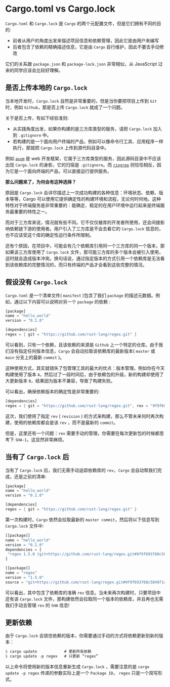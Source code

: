 # Cargo.toml vs Cargo.lock

`Cargo.toml` 和 `Cargo.lock` 是 `Cargo` 的两个元配置文件，但是它们拥有不同的目的:

- 前者从用户的角度出发来描述项目信息和依赖管理，因此它是由用户来编写
- 后者包含了依赖的精确描述信息，它是由 `Cargo` 自行维护，因此不要去手动修改

它们的关系跟 `package.json` 和 `package-lock.json` 非常相似，从 JavaScript 过来的同学应该会比较好理解。

## 是否上传本地的 `Cargo.lock`

当本地开发时，`Cargo.lock` 自然是非常重要的，但是当你要把项目上传到 `Git` 时，例如 `Github`，那是否上传 `Cargo.lock` 就成了一个问题。

关于是否上传，有如下经验准则:

- 从实践角度出发，如果你构建的是三方库类型的服务，请把 `Cargo.lock` 加入到 `.gitignore` 中。
- 若构建的是一个面向用户终端的产品，例如可以像命令行工具、应用程序一样执行，那就把 `Cargo.lock` 上传到源代码目录中。

例如 [`axum`](https://github.com/tokio-rs/axum) 是 web 开发框架，它属于三方库类型的服务，因此源码目录中不应该出现 `Cargo.lock` 的身影，它的归宿是 `.gitignore`。而 [`ripgrep`](https://github.com/BurntSushi/ripgrep) 则恰恰相反，因为它是一个面向终端的产品，可以直接运行提供服务。

**那么问题来了，为何会有这种选择？**

原因是 `Cargo.lock` 会详尽描述上一次成功构建的各种信息：环境状态、依赖、版本等等，Cargo 可以使用它提供确定性的构建环境和流程，无论何时何地。这种特性对于终端服务是非常重要的：能确定、稳定的在用户环境中运行起来是终端服务最重要的特性之一。

而对于三方库来说，情况就有些不同。它不仅仅被库的开发者所使用，还会间接影响依赖链下游的使用者。用户引入了三方库是不会去看它的 `Cargo.lock` 信息的，也不应该受这个库的确定性运行条件所限制。

还有个原因，在项目中，可能会有几个依赖库引用同一个三方库的同一个版本，那如果该三方库使用了 `Cargo.lock` 文件，那可能三方库的多个版本会被引入使用，这时就会造成版本冲突。换句话说，通过指定版本的方式引用一个依赖库是无法看到该依赖库的完整情况的，而只有终端的产品才会看到这些完整的情况。

## 假设没有 `Cargo.lock`

`Cargo.toml` 是一个清单文件( `manifest` )包含了我们 `package` 的描述元数据。例如，通过以下内容可以说明对另一个 `package` 的依赖 :

```rust
[package]
name = "hello_world"
version = "0.1.0"

[dependencies]
regex = { git = "https://github.com/rust-lang/regex.git" }
```

可以看到，只有一个依赖，且该依赖的来源是 `Github` 上一个特定的仓库。由于我们没有指定任何版本信息，`Cargo` 会自动拉取该依赖库的最新版本( `master` 或 `main` 分支上的最新 `commit` )。

这种使用方式，其实就错失了包管理工具的最大的优点：版本管理。例如你在今天构建使用了版本 `A`，然后过了一段时间后，由于依赖包的升级，新的构建却使用了大更新版本 `B`，结果因为版本不兼容，导致了构建失败。

可以看出，确保依赖版本的确定性是非常重要的:

```rust
[dependencies]
regex = { git = "https://github.com/rust-lang/regex.git", rev = "9f9f693" }
```

这次，我们使用了指定 `rev` ( `revision` ) 的方式来构建，那么不管未来何时再次构建，使用的依赖库都会是该 `rev` ，而不是最新的 `commit`。

但是，这里还有一个问题：`rev` 需要手动的管理，你需要在每次更新包的时候都思考下 `SHA-1`，这显然非常麻烦。

## 当有了 `Cargo.lock` 后

当有了 `Cargo.lock` 后，我们无需手动追踪依赖库的 `rev`，`Cargo` 会自动帮我们完成，还是之前的清单:

```rust
[package]
name = "hello_world"
version = "0.1.0"

[dependencies]
regex = { git = "https://github.com/rust-lang/regex.git" }
```

第一次构建时，`Cargo` 依然会拉取最新的 `master commit`，然后将以下信息写到 `Cargo.lock` 文件中:

```rust
[[package]]
name = "hello_world"
version = "0.1.0"
dependencies = [
 "regex 1.5.0 (git+https://github.com/rust-lang/regex.git#9f9f693768c584971a4d53bc3c586c33ed3a6831)",
]

[[package]]
name = "regex"
version = "1.5.0"
source = "git+https://github.com/rust-lang/regex.git#9f9f693768c584971a4d53bc3c586c33ed3a6831"
```

可以看出，其中包含了依赖库的准确 `rev` 信息。当未来再次构建时，只要项目中还有该 `Cargo.lock` 文件，那构建依然会拉取同一个版本的依赖库，并且再也无需我们手动去管理 `rev` 的 `SHA` 信息!

## 更新依赖

由于 `Cargo.lock` 会锁住依赖的版本，你需要通过手动的方式将依赖更新到新的版本：

```rust
$ cargo update            # 更新所有依赖
$ cargo update -p regex   # 只更新 “regex”
```

以上命令将使用新的版本信息重新生成 `Cargo.lock` ，需要注意的是 `cargo update -p regex` 传递的参数实际上是一个 `Package ID`， `regex` 只是一个简写形式。
